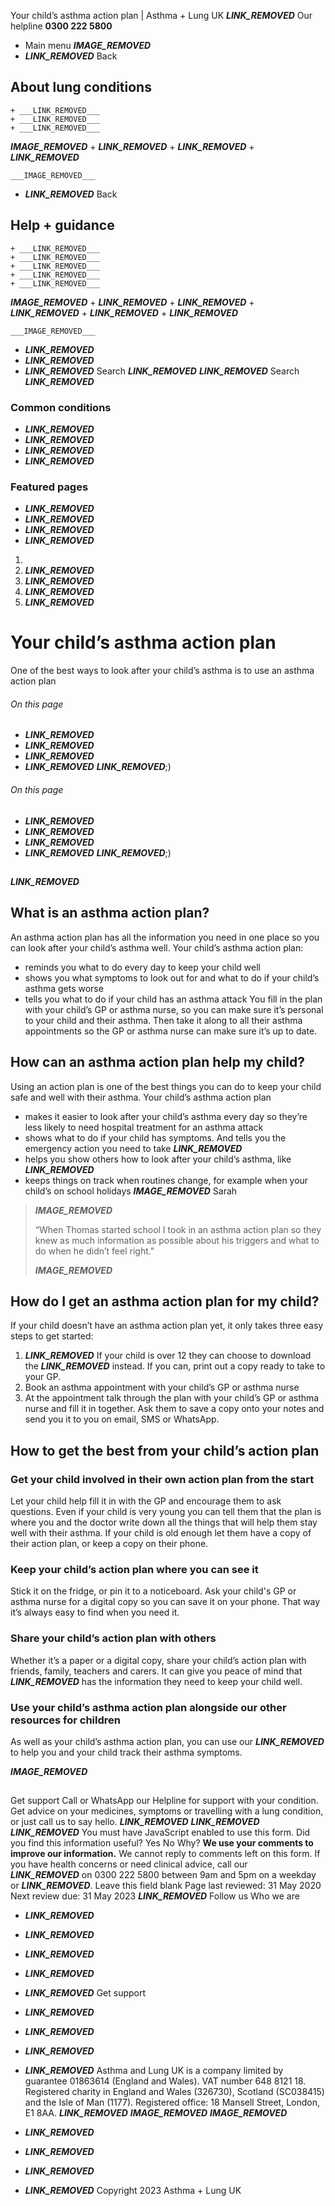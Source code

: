
Your child’s asthma action plan | Asthma + Lung UK
 ___LINK_REMOVED___
 Our helpline **0300 222 5800**
* Main menu
___IMAGE_REMOVED___
* ___LINK_REMOVED___
 Back
 
## About lung conditions
	+ ___LINK_REMOVED___
	+ ___LINK_REMOVED___
	+ ___LINK_REMOVED___
___IMAGE_REMOVED___
	+ ___LINK_REMOVED___
	+ ___LINK_REMOVED___
	+ ___LINK_REMOVED___
	
	
	___IMAGE_REMOVED___
* ___LINK_REMOVED___
 Back
 
## Help + guidance
	+ ___LINK_REMOVED___
	+ ___LINK_REMOVED___
	+ ___LINK_REMOVED___
	+ ___LINK_REMOVED___
	+ ___LINK_REMOVED___
___IMAGE_REMOVED___
	+ ___LINK_REMOVED___
	+ ___LINK_REMOVED___
	+ ___LINK_REMOVED___
	+ ___LINK_REMOVED___
	+ ___LINK_REMOVED___
	
	
	___IMAGE_REMOVED___
* ___LINK_REMOVED___
* ___LINK_REMOVED___
* ___LINK_REMOVED___
Search
___LINK_REMOVED___ 
 ___LINK_REMOVED___
Search
___LINK_REMOVED___
### Common conditions
* ___LINK_REMOVED___
* ___LINK_REMOVED___
* ___LINK_REMOVED___
* ___LINK_REMOVED___
### Featured pages
* ___LINK_REMOVED___
* ___LINK_REMOVED___
* ___LINK_REMOVED___
* ___LINK_REMOVED___
1. 
3. ___LINK_REMOVED___
5. ___LINK_REMOVED___
7. ___LINK_REMOVED___
9. ___LINK_REMOVED___
# Your child’s asthma action plan
One of the best ways to look after your child’s asthma is to use an asthma action plan
###### On this page
* ___LINK_REMOVED___
* ___LINK_REMOVED___
* ___LINK_REMOVED___
* ___LINK_REMOVED___
___LINK_REMOVED___;) 
###### On this page
* ___LINK_REMOVED___
* ___LINK_REMOVED___
* ___LINK_REMOVED___
* ___LINK_REMOVED___
___LINK_REMOVED___;) 
## 
___LINK_REMOVED___ 
## What is an asthma action plan?
An asthma action plan has all the information you need in one place so you can look after your child’s asthma well.
Your child’s asthma action plan:
* reminds you what to do every day to keep your child well
* shows you what symptoms to look out for and what to do if your child’s asthma gets worse
* tells you what to do if your child has an asthma attack
You fill in the plan with your child’s GP or asthma nurse, so you can make sure it’s personal to your child and their asthma.
Then take it along to all their asthma appointments so the GP or asthma nurse can make sure it’s up to date. 
## How can an asthma action plan help my child?
Using an action plan is one of the best things you can do to keep your child safe and well with their asthma.
Your child’s asthma action plan
* makes it easier to look after your child’s asthma every day so they’re less likely to need hospital treatment for an asthma attack
* shows what to do if your child has symptoms. And tells you the emergency action you need to take ___LINK_REMOVED___
* helps you show others how to look after your child’s asthma, like ___LINK_REMOVED___
* keeps things on track when routines change, for example when your child’s on school holidays
___IMAGE_REMOVED___
 Sarah
 
> 
> ___IMAGE_REMOVED___
> 
> “When Thomas started school I took in an asthma action plan so they knew as much information as possible about his triggers and what to do when he didn’t feel right."
> 
> 
> 
> ___IMAGE_REMOVED___
> 
## How do I get an asthma action plan for my child?
If your child doesn’t have an asthma action plan yet, it only takes three easy steps to get started:
1. ___LINK_REMOVED___ If your child is over 12 they can choose to download the ___LINK_REMOVED___ instead. If you can, print out a copy ready to take to your GP.
2. Book an asthma appointment with your child’s GP or asthma nurse
3. At the appointment talk through the plan with your child’s GP or asthma nurse and fill it in together. Ask them to save a copy onto your notes and send you it to you on email, SMS or WhatsApp.
## How to get the best from your child’s action plan
### Get your child involved in their own action plan from the start
Let your child help fill it in with the GP and encourage them to ask questions.
Even if your child is very young you can tell them that the plan is where you and the doctor write down all the things that will help them stay well with their asthma.
If your child is old enough let them have a copy of their action plan, or keep a copy on their phone.
### Keep your child’s action plan where you can see it
Stick it on the fridge, or pin it to a noticeboard.
Ask your child's GP or asthma nurse for a digital copy so you can save it on your phone. That way it’s always easy to find when you need it.
### Share your child’s action plan with others
Whether it’s a paper or a digital copy, share your child’s action plan with friends, family, teachers and carers.
It can give you peace of mind that ___LINK_REMOVED___ has the information they need to keep your child well.
### Use your child’s asthma action plan alongside our other resources for children
As well as your child’s asthma action plan, you can use our ___LINK_REMOVED___ to help you and your child track their asthma symptoms.
 
___IMAGE_REMOVED___
## 
 Get support
Call or WhatsApp our Helpline for support with your condition. Get advice on your medicines, symptoms or travelling with a lung condition, or just call us to say hello.
___LINK_REMOVED___
___LINK_REMOVED___
___LINK_REMOVED___
You must have JavaScript enabled to use this form.
Did you find this information useful?
Yes
No
Why?
**We use your comments to improve our information.** We cannot reply to comments left on this form. If you have health concerns or need clinical advice, call our ___LINK_REMOVED___ on 0300 222 5800 between 9am and 5pm on a weekday or ___LINK_REMOVED___.
Leave this field blank
Page last reviewed: 
31 May 2020
Next review due: 
31 May 2023
 ___LINK_REMOVED___
Follow us
 Who we are
 
* ___LINK_REMOVED___
* ___LINK_REMOVED___
* ___LINK_REMOVED___
* ___LINK_REMOVED___
* ___LINK_REMOVED___
 Get support
 
* ___LINK_REMOVED___
* ___LINK_REMOVED___
* ___LINK_REMOVED___
* ___LINK_REMOVED___
Asthma and Lung UK is a company limited by guarantee 01863614 (England and Wales). VAT number 648 8121 18.
Registered charity in England and Wales (326730), Scotland (SC038415) and the Isle of Man (1177). Registered office: 18 Mansell Street, London, E1 8AA.
___LINK_REMOVED___
___IMAGE_REMOVED___
___IMAGE_REMOVED___
* ___LINK_REMOVED___
* ___LINK_REMOVED___
* ___LINK_REMOVED___
* ___LINK_REMOVED___
 Copyright 2023 Asthma + Lung UK
 
